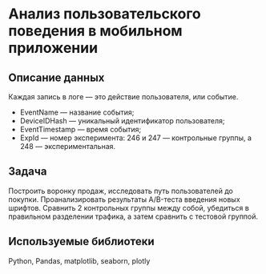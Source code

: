 # Анализ пользовательского поведения в мобильном приложении

## Описание данных
Каждая запись в логе — это действие пользователя, или событие.

- EventName — название события;
- DeviceIDHash — уникальный идентификатор пользователя;
- EventTimestamp — время события;
- ExpId — номер эксперимента: 246 и 247 — контрольные группы, а 248 — экспериментальная.

## Задача
Построить воронку продаж, исследовать путь пользователей до покупки. Проанализировать результаты A/B-теста введения новых шрифтов. Сравнить 2 контрольных группы между собой, убедиться в правильном разделении трафика, а затем сравнить с тестовой группой. 

## Используемые библиотеки
Python, Pandas, matplotlib, seaborn, plotly
